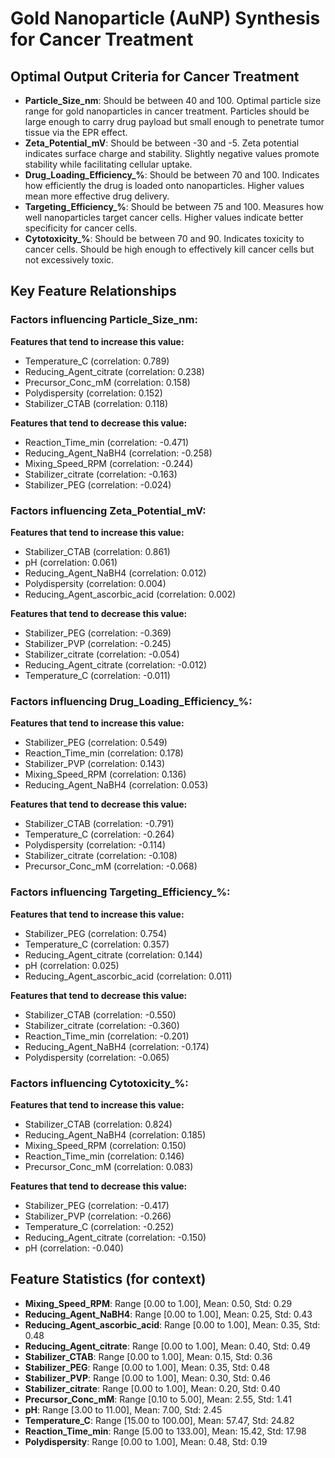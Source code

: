 # Gold Nanoparticle (AuNP) Synthesis for Cancer Treatment

## Optimal Output Criteria for Cancer Treatment

- **Particle_Size_nm**: Should be between 40 and 100. Optimal particle size range for gold nanoparticles in cancer treatment. Particles should be large enough to carry drug payload but small enough to penetrate tumor tissue via the EPR effect.
- **Zeta_Potential_mV**: Should be between -30 and -5. Zeta potential indicates surface charge and stability. Slightly negative values promote stability while facilitating cellular uptake.
- **Drug_Loading_Efficiency_%**: Should be between 70 and 100. Indicates how efficiently the drug is loaded onto nanoparticles. Higher values mean more effective drug delivery.
- **Targeting_Efficiency_%**: Should be between 75 and 100. Measures how well nanoparticles target cancer cells. Higher values indicate better specificity for cancer cells.
- **Cytotoxicity_%**: Should be between 70 and 90. Indicates toxicity to cancer cells. Should be high enough to effectively kill cancer cells but not excessively toxic.

## Key Feature Relationships

### Factors influencing Particle_Size_nm:

**Features that tend to increase this value:**
- Temperature_C (correlation: 0.789)
- Reducing_Agent_citrate (correlation: 0.238)
- Precursor_Conc_mM (correlation: 0.158)
- Polydispersity (correlation: 0.152)
- Stabilizer_CTAB (correlation: 0.118)

**Features that tend to decrease this value:**
- Reaction_Time_min (correlation: -0.471)
- Reducing_Agent_NaBH4 (correlation: -0.258)
- Mixing_Speed_RPM (correlation: -0.244)
- Stabilizer_citrate (correlation: -0.163)
- Stabilizer_PEG (correlation: -0.024)

### Factors influencing Zeta_Potential_mV:

**Features that tend to increase this value:**
- Stabilizer_CTAB (correlation: 0.861)
- pH (correlation: 0.061)
- Reducing_Agent_NaBH4 (correlation: 0.012)
- Polydispersity (correlation: 0.004)
- Reducing_Agent_ascorbic_acid (correlation: 0.002)

**Features that tend to decrease this value:**
- Stabilizer_PEG (correlation: -0.369)
- Stabilizer_PVP (correlation: -0.245)
- Stabilizer_citrate (correlation: -0.054)
- Reducing_Agent_citrate (correlation: -0.012)
- Temperature_C (correlation: -0.011)

### Factors influencing Drug_Loading_Efficiency_%:

**Features that tend to increase this value:**
- Stabilizer_PEG (correlation: 0.549)
- Reaction_Time_min (correlation: 0.178)
- Stabilizer_PVP (correlation: 0.143)
- Mixing_Speed_RPM (correlation: 0.136)
- Reducing_Agent_NaBH4 (correlation: 0.053)

**Features that tend to decrease this value:**
- Stabilizer_CTAB (correlation: -0.791)
- Temperature_C (correlation: -0.264)
- Polydispersity (correlation: -0.114)
- Stabilizer_citrate (correlation: -0.108)
- Precursor_Conc_mM (correlation: -0.068)

### Factors influencing Targeting_Efficiency_%:

**Features that tend to increase this value:**
- Stabilizer_PEG (correlation: 0.754)
- Temperature_C (correlation: 0.357)
- Reducing_Agent_citrate (correlation: 0.144)
- pH (correlation: 0.025)
- Reducing_Agent_ascorbic_acid (correlation: 0.011)

**Features that tend to decrease this value:**
- Stabilizer_CTAB (correlation: -0.550)
- Stabilizer_citrate (correlation: -0.360)
- Reaction_Time_min (correlation: -0.201)
- Reducing_Agent_NaBH4 (correlation: -0.174)
- Polydispersity (correlation: -0.065)

### Factors influencing Cytotoxicity_%:

**Features that tend to increase this value:**
- Stabilizer_CTAB (correlation: 0.824)
- Reducing_Agent_NaBH4 (correlation: 0.185)
- Mixing_Speed_RPM (correlation: 0.150)
- Reaction_Time_min (correlation: 0.146)
- Precursor_Conc_mM (correlation: 0.083)

**Features that tend to decrease this value:**
- Stabilizer_PEG (correlation: -0.417)
- Stabilizer_PVP (correlation: -0.266)
- Temperature_C (correlation: -0.252)
- Reducing_Agent_citrate (correlation: -0.150)
- pH (correlation: -0.040)

## Feature Statistics (for context)

- **Mixing_Speed_RPM**: Range [0.00 to 1.00], Mean: 0.50, Std: 0.29
- **Reducing_Agent_NaBH4**: Range [0.00 to 1.00], Mean: 0.25, Std: 0.43
- **Reducing_Agent_ascorbic_acid**: Range [0.00 to 1.00], Mean: 0.35, Std: 0.48
- **Reducing_Agent_citrate**: Range [0.00 to 1.00], Mean: 0.40, Std: 0.49
- **Stabilizer_CTAB**: Range [0.00 to 1.00], Mean: 0.15, Std: 0.36
- **Stabilizer_PEG**: Range [0.00 to 1.00], Mean: 0.35, Std: 0.48
- **Stabilizer_PVP**: Range [0.00 to 1.00], Mean: 0.30, Std: 0.46
- **Stabilizer_citrate**: Range [0.00 to 1.00], Mean: 0.20, Std: 0.40
- **Precursor_Conc_mM**: Range [0.10 to 5.00], Mean: 2.55, Std: 1.41
- **pH**: Range [3.00 to 11.00], Mean: 7.00, Std: 2.45
- **Temperature_C**: Range [15.00 to 100.00], Mean: 57.47, Std: 24.82
- **Reaction_Time_min**: Range [5.00 to 133.00], Mean: 15.42, Std: 17.98
- **Polydispersity**: Range [0.00 to 1.00], Mean: 0.48, Std: 0.19
